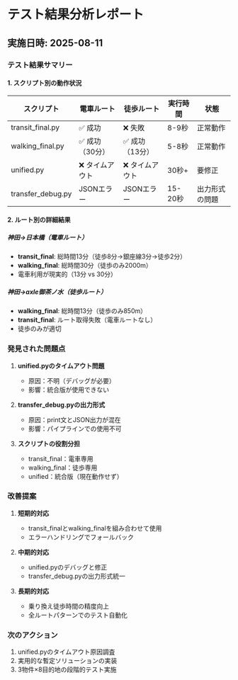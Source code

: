 # テスト結果分析レポート

## 実施日時: 2025-08-11

### テスト結果サマリー

#### 1. スクリプト別の動作状況

| スクリプト | 電車ルート | 徒歩ルート | 実行時間 | 状態 |
|-----------|-----------|-----------|---------|------|
| transit_final.py | ✅ 成功 | ❌ 失敗 | 8-9秒 | 正常動作 |
| walking_final.py | ✅ 成功（30分） | ✅ 成功（13分） | 5-8秒 | 正常動作 |
| unified.py | ❌ タイムアウト | ❌ タイムアウト | 30秒+ | 要修正 |
| transfer_debug.py | JSONエラー | JSONエラー | 15-20秒 | 出力形式の問題 |

#### 2. ルート別の詳細結果

##### 神田→日本橋（電車ルート）
- **transit_final**: 総時間13分（徒歩8分→銀座線3分→徒歩2分）
- **walking_final**: 総時間30分（徒歩のみ2000m）
- 電車利用が現実的（13分 vs 30分）

##### 神田→axle御茶ノ水（徒歩ルート）
- **walking_final**: 総時間13分（徒歩のみ850m）
- **transit_final**: ルート取得失敗（電車ルートなし）
- 徒歩のみが適切

### 発見された問題点

1. **unified.pyのタイムアウト問題**
   - 原因：不明（デバッグが必要）
   - 影響：統合版が使用できない

2. **transfer_debug.pyの出力形式**
   - 原因：print文とJSON出力が混在
   - 影響：パイプラインでの使用不可

3. **スクリプトの役割分担**
   - transit_final：電車専用
   - walking_final：徒歩専用
   - unified：統合版（現在動作せず）

### 改善提案

1. **短期的対応**
   - transit_finalとwalking_finalを組み合わせて使用
   - エラーハンドリングでフォールバック

2. **中期的対応**
   - unified.pyのデバッグと修正
   - transfer_debug.pyの出力形式統一

3. **長期的対応**
   - 乗り換え徒歩時間の精度向上
   - 全ルートパターンでのテスト自動化

### 次のアクション

1. unified.pyのタイムアウト原因調査
2. 実用的な暫定ソリューションの実装
3. 3物件×8目的地の段階的テスト実施